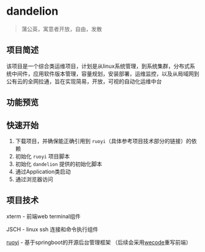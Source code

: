 # dandelion

> 蒲公英，寓意者开放，自由，发散  

## 项目简述

该项目是一个综合类运维项目，计划是从linux系统管理，到系统集群，分布式系统中间件，应用软件版本管理，容量规划，安装部署，运维监控，以及从局域网到公有云的全网拉通，旨在实现简易，开放，可视的自动化运维中台

## 功能预览



## 快速开始

1. 下载项目，并确保能正确引用到 `ruoyi`（具体参考项目技术部分的链接）的依赖
2. 初始化 `ruoyi` 项目脚本
3. 初始化 `dandelion` 提供的初始化脚本
4. 通过Application类启动
5. 通过浏览器访问

## 项目技术

xterm - 前端web terminal组件

JSCH  - linux ssh 连接和命令执行组件

[ruoyi][ruoyiurl] - 基于springboot的开源后台管理框架 （后续会采用[wecode][wecodeurl]重写前端）

[ruoyiurl]: http://ruoyi.vip/ "ruoyi"
[wecodeurl]: https://github.com/is-m/wecode "wecode"


